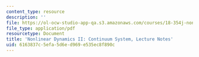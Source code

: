```yaml
---
content_type: resource
description: ''
file: https://ol-ocw-studio-app-qa.s3.amazonaws.com/courses/18-354j-nonlinear-dynamics-ii-continuum-systems-spring-2015/6163837c5efa5d6ed969e535ec8f890c_MIT18_354JS15_lectureNotes.pdf
file_type: application/pdf
resourcetype: Document
title: 'Nonlinear Dynamics II: Continuum System, Lecture Notes'
uid: 6163837c-5efa-5d6e-d969-e535ec8f890c
---
```

